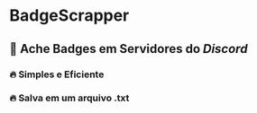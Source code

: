 # BadgeScrapper

## 🚀 Ache Badges em Servidores do *Discord*
### 🔥 Simples e Eficiente
### 🔥 Salva em um arquivo .txt
